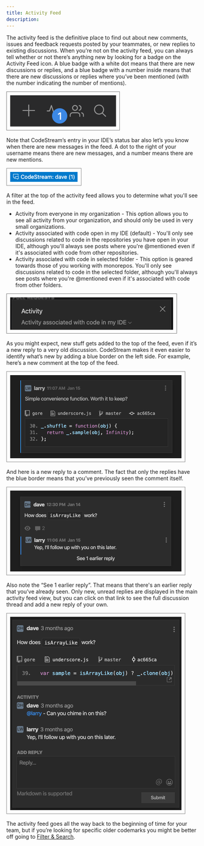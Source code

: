 ```yaml
---
title: Activity Feed
description: 
---
```


The activity feed is the definitive place to find out about new comments, issues
and feedback requests posted by your teammates, or new replies to existing
discussions. When you’re not on the activity feed, you can always tell whether
or not there’s anything new by looking for a badge on the Activity Feed icon. A
blue badge with a white dot means that there are new discussions or replies, and
a blue badge with a number inside means that there are new discussions or
replies where you’ve been mentioned (with the number indicating the number of
mentions).

![Activity Feed Badge](../assets/images/ActivityFeedWithBadge3.png)

Note that CodeStream’s entry in your IDE’s status bar also let’s you know when
there are new messages in the feed. A dot to the right of your username means
there are new messages, and a number means there are new mentions.

![Status Bar](../assets/images/StatusBarWithMentions2.png)

A filter at the top of the activity feed allows you to determine what you'll see
in the feed.

* Activity from everyone in my organization - This option allows you to see all
  activity from your organization, and should only be used in very small
  organizations.
* Activity associated with code open in my IDE (default) - You'll only see
  discussions related to code in the repositories you have open in your IDE,
  although you'll always see posts where you're @mentioned even if it's
  associated with code from other repositories.
* Activity associated with code in selected folder - This option is geared
  towards those of you working with monorepos. You'll only see discussions
  related to code in the selected folder, although you'll always see posts
  where you're @mentioned even if it's associated with code from other
  folders.

![Activity Feed Filters](../assets/images/ActivityFeedFilters.png)

As you might expect, new stuff gets added to the top of the feed, even if it’s a
new reply to a very old discussion. CodeStream makes it even easier to identify
what’s new by adding a blue border on the left side. For example, here’s a new
comment at the top of the feed.

![New Comment in Feed](../assets/images/ActivityFeed-NewCodemark.png)

And here is a new reply to a comment. The fact that only the replies have the
blue border means that you’ve previously seen the comment itself.

![New Replies in Feed](../assets/images/ActivityFeed-NewOldReplies.png)

Also note the “See 1 earlier reply”. That means that there's an earlier reply
that you’ve already seen. Only new, unread replies are displayed in the main
activity feed view, but you can click on that link to see the full discussion
thread and add a new reply of your own.

![Expanded Comment](../assets/images/CodemarkViewWithReplies1.png)

The activity feed goes all the way back to the beginning of time for your team,
but if you’re looking for specific older codemarks you might be better off going
to [Filter & Search](filter-and-search).

